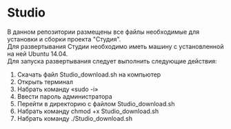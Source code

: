 # Studio
В данном репозитории размещены все файлы необходимые для установки и сборки проекта "Студия".  
Для развертывания Студии необходимо иметь машину с установленной на ней Ubuntu 14.04.  
Для запуска развертывания следует выполнить следующие действия:
1.	Скачать файл Studio_download.sh на компьютер
2.	Открыть терминал
3.	Набрать команду «sudo -i»
4.	Ввести пароль администратора
5.	Перейти в директорию с файлом Studio_download.sh
6.	Набрать команду chmod +x Studio_download.sh
7.	Набрать команду ./Studio_download.sh
